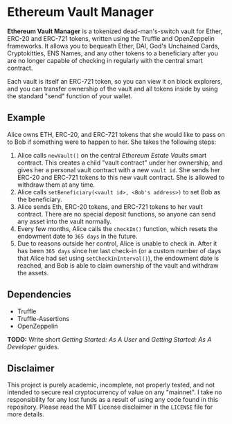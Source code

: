 # Ethereum Vault Manager

**Ethereum Vault Manager** is a tokenized dead-man's-switch vault for Ether, ERC-20 and ERC-721 tokens, written using the Truffle and OpenZeppelin frameworks. It allows you to bequeath Ether, DAI, God's Unchained Cards, Cryptokitties, ENS Names, and any other tokens to a beneficiary after you are no longer capable of checking in regularly with the central smart contract.

Each vault is itself an ERC-721 token, so you can view it on block explorers, and you can transfer ownership of the vault and all tokens inside by using the standard "send" function of your wallet.

## Example

Alice owns ETH, ERC-20, and ERC-721 tokens that she would like to pass on to Bob if something were to happen to her. She takes the following steps:

1. Alice calls `newVault()` on the central *Ethereum Estate Vaults* smart contract. This creates a child "vault contract" under her ownership, and gives her a personal vault contract with a new `vault id`. She sends her ERC-20 and ERC-721 tokens to this new vault contract. She is allowed to withdraw them at any time.
2. Alice calls `setBeneficiary(<vault id>, <Bob's address>)` to set Bob as the beneficiary.
3. Alice sends Eth, ERC-20 tokens, and ERC-721 tokens to her vault contract. There are no special deposit functions, so anyone can send any asset into the vault normally.
4. Every few months, Alice calls the `checkIn()` function, which resets the endowment date to `365 days` in the future.
5. Due to reasons outside her control, Alice is unable to check in. After it has been `365 days` since her last check-in (or a custom number of days that Alice had set using `setCheckInInterval()`), the endowment date is reached, and Bob is able to claim ownership of the vault and withdraw the assets.

## Dependencies

* Truffle
* Truffle-Assertions
* OpenZeppelin

**TODO:** Write short *Getting Started: As A User* and *Getting Started: As A Developer* guides.

## Disclaimer

This project is purely academic, incomplete, not properly tested, and not intended to secure real cryptocurrency of value on any "mainnet". I take no responsibility for any lost funds as a result of using any code found in this repository. Please read the MIT License disclaimer in the `LICENSE` file for more details.
